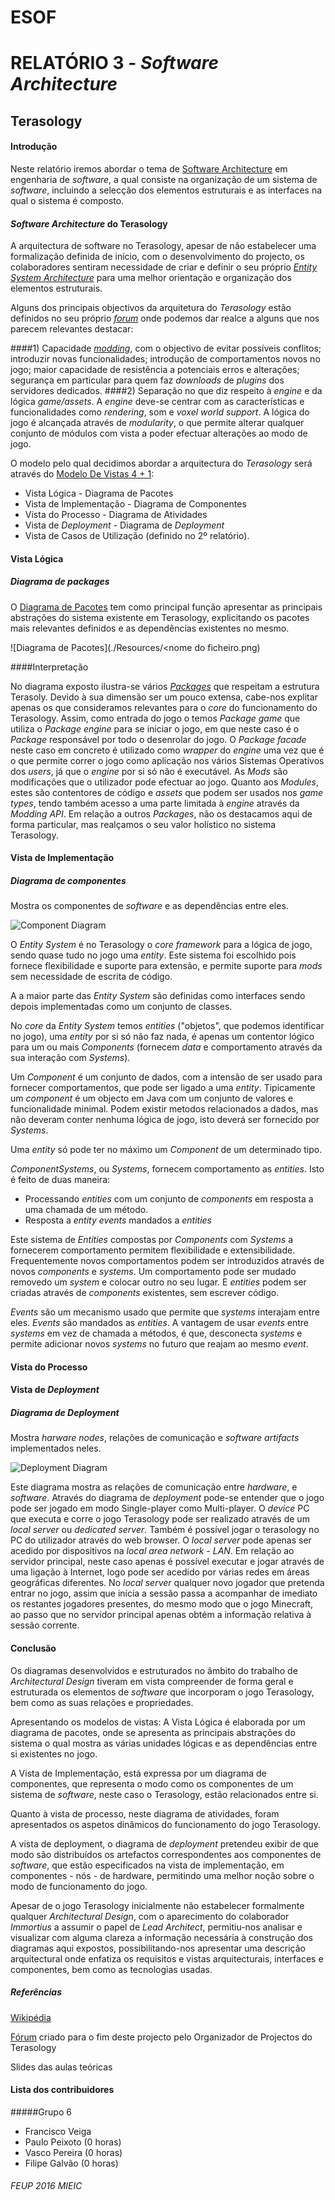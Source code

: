 # ESOF
# RELATÓRIO 3 - *Software Architecture*
## Terasology

#### Introdução

Neste relatório iremos abordar o tema de [Software Architecture](https://msdn.microsoft.com/en-us/library/ee658098.aspx) em engenharia de *software*, a qual consiste na organização 
de um sistema de *software*, incluindo a selecção dos elementos estruturais e as interfaces na qual o sistema é composto.

#### *Software Architecture* do Terasology

A arquitectura de software no Terasology, apesar de não estabelecer uma formalização definida de início, com o desenvolvimento do 
projecto, os colaboradores sentiram necessidade de criar e definir o seu próprio [*Entity System Architecture*](https://github.com/MovingBlocks/Terasology/wiki/Entity-System-Architecture)
para uma melhor orientação e organização dos elementos estruturais.

Alguns dos principais objectivos da arquitetura do *Terasology* estão definidos no seu próprio [*forum*](http://forum.terasology.org/threads/architecture-vision.690/)
onde podemos dar realce a alguns que nos parecem relevantes destacar:

####1) 
Capacidade [*modding*](https://en.wikipedia.org/wiki/Mod_(video_gaming)), com o objectivo de evitar possíveis conflitos;
introduzir novas funcionalidades; introdução de comportamentos novos no jogo; maior capacidade de resistência a potenciais erros
e alterações; segurança em particular para quem faz *downloads* de *plugins* dos servidores dedicados. 
####2)
Separação no que diz respeito à *engine* e da lógica *game/assets*. A *engine* deve-se centrar com as características e funcionalidades 
como *rendering*, som e *voxel world support*. 
A lógica do jogo é alcançada através de *modularity*, o que permite alterar qualquer conjunto de módulos com vista
a poder efectuar alterações ao modo de jogo.

O modelo pelo qual decidimos abordar a arquitectura do *Terasology* será através do [Modelo De Vistas 4 + 1](https://en.wikipedia.org/wiki/4%2B1_architectural_view_model):

* Vista Lógica - Diagrama de Pacotes
* Vista de Implementação - Diagrama de Componentes
* Vista do Processo - Diagrama de Atividades
* Vista de *Deployment* - Diagrama de *Deployment*
* Vista de Casos de Utilização (definido no 2º relatório).

#### Vista Lógica
##### Diagrama de *packages*

O [Diagrama de Pacotes](https://en.wikipedia.org/wiki/Package_diagram) tem como principal função apresentar as principais 
abstrações do sistema existente em Terasology, explicitando os pacotes mais relevantes definidos e as dependências 
existentes no mesmo.

![Diagrama de Pacotes](./Resources/<nome do ficheiro.png)

####Interpretação

No diagrama exposto ilustra-se vários [*Packages*](https://github.com/MovingBlocks/Terasology/wiki/Codebase-Structure) que respeitam a estrutura Terasoly.
Devido à sua dimensão ser um pouco extensa, cabe-nos explitar apenas os que consideramos relevantes para o *core* do 
funcionamento do Terasology.
Assim, como entrada do jogo o temos *Package* *game* que utiliza o *Package* *engine* para se iniciar
o jogo, em que neste caso é o *Package* responsável por todo o desenrolar do jogo. 
O *Package* *facade* neste caso em concreto é utilizado como *wrapper* do *engine* uma vez que é o que permite correr
o jogo como aplicação nos vários Sistemas Operativos dos *users*, já que o *engine* por si só não é executável.
As *Mods* são modificações que o utilizador pode efectuar ao jogo.
Quanto aos *Modules*, estes são contentores de código e *assets* que podem ser usados nos *game types*, tendo também 
acesso a uma parte limitada à *engine* através da *Modding API*.
Em relação a outros *Packages*, não os destacamos aqui de forma particular, mas realçamos o seu valor holístico no 
sistema Terasology.

#### Vista de Implementação
##### Diagrama de componentes
Mostra os componentes de *software* e as dependências entre eles.

![Component Diagram](https://github.com/frankpunx/Terasology/blob/master/ESOF-docs/vista_implementacao.PNG)

O *Entity System* é no Terasology o *core framework* para a lógica de jogo, sendo quase tudo no jogo uma *entity*.
Este sistema foi escolhido pois fornece flexibilidade e suporte para extensão, e permite suporte para *mods* sem necessidade
de escrita de código.

A a maior parte das *Entity System* são definidas como interfaces sendo depois implementadas como um conjunto de classes.

No *core* da *Entity System* temos *entities* ("objetos", que podemos identificar no jogo), uma *entity* por si só não faz nada,
é apenas um contentor lógico para um ou mais *Components* (fornecem *data* e comportamento através da sua interação com *Systems*).

Um *Component* é um conjunto de dados, com a intensão de ser usado para fornecer comportamentos, que pode ser ligado a uma 
*entity*. Tipicamente um *component* é um objecto em Java com um conjunto de valores e funcionalidade minimal. Podem 
existir metodos relacionados a dados, mas não deveram conter nenhuma lógica de jogo, isto deverá ser fornecido por *Systems*.

Uma *entity* só pode ter no máximo um *Component* de um determinado tipo.

*ComponentSystems*, ou *Systems*, fornecem comportamento as *entities*. Isto é feito de duas maneira:
* Processando *entities* com um conjunto de *components* em resposta a uma chamada de um método.
* Resposta a *entity events* mandados a *entities*

Este sistema de *Entities* compostas por *Components* com *Systems* a fornecerem comportamento permitem flexibilidade
e extensibilidade. Frequentemente novos comportamentos podem ser introduzidos através de novos *components* e *systems*.
Um comportamento pode ser mudado removedo um *system* e colocar outro no seu lugar. E *entities* podem ser criadas através 
de *components* existentes, sem escrever código.

*Events* são um mecanismo usado que permite que *systems* interajam entre eles. *Events* são mandados as *entities*.
A vantagem de usar *events* entre *systems* em vez de chamada a métodos, é que, desconecta *systems* e permite adicionar novos *systems* no futuro que reajam 
ao mesmo *event*.

#### Vista do Processo

#### Vista de *Deployment*
##### Diagrama de *Deployment*
Mostra *harware nodes*, relações de comunicação e *software artifacts* implementados neles.

![Deployment Diagram](https://github.com/frankpunx/Terasology/blob/master/ESOF-docs/deployment_diagram.PNG)

Este diagrama mostra as relações de comunicação entre *hardware*, e *software*.
Através do diagrama de *deployment* pode-se entender que o jogo pode ser jogado em modo Single-player como Multi-player. 
O *device* PC que executa e corre o jogo Terasology pode ser realizado através de um *local server* ou *dedicated server*. 
Também é possível jogar o terasology no PC do utilizador através do web browser.
O *local server* pode apenas ser acedido por dispositivos na *local area network - LAN*. Em relação ao servidor principal, neste 
caso apenas é possível executar e jogar através de uma ligação à Internet, logo pode ser acedido por várias redes em áreas geográficas
diferentes. 
No *local server* qualquer novo jogador que pretenda entrar no jogo, assim que inícia a sessão passa a acompanhar de imediato os restantes
jogadores presentes, do mesmo modo que o jogo Minecraft, ao passo que no servidor principal apenas obtém a informação relativa
à sessão corrente.

#### Conclusão
Os diagramas desenvolvidos e estruturados no âmbito do trabalho de *Architectural Design* tiveram em vista compreender 
de forma geral e estruturada os elementos de *software* que incorporam o jogo Terasology, bem como as suas relações e propriedades.

Apresentando os modelos de vistas:
A Vista Lógica é elaborada por um diagrama de pacotes, onde se apresenta as principais abstrações do sistema
o qual mostra as várias unidades lógicas e as dependências entre si existentes no jogo. 

A Vista de Implementação, está expressa por um diagrama de componentes, que representa o modo como os componentes de um sistema de
*software*, neste caso o Terasology, estão relacionados entre si.

Quanto à vista de processo, neste diagrama de atividades, foram apresentados os aspetos dinâmicos do funcionamento do
jogo Terasology.

A vista de deployment, o diagrama de *deployment* pretendeu exibir de que modo são distribuídos os artefactos 
correspondentes aos componentes de *software*, que estão especificados na vista de implementação, 
em componentes - nós - de hardware, permitindo uma melhor noção sobre o modo de funcionamento do jogo. 

Apesar de o jogo Terasology inicialmente não estabelecer formalmente qualquer *Architectural Design*, com o aparecimento 
do colaborador *Immortius* a assumir o papel de *Lead Architect*, permitiu-nos analisar e visualizar com alguma clareza a informação
necessária à construção dos diagramas aqui expostos, possibilitando-nos apresentar uma descrição arquitectural
onde enfatiza os requisitos e vistas arquitecturais, interfaces e componentes, bem como as tecnologias usadas.


##### Referências
[Wikipédia](https://en.wikipedia.org/wiki/4%2B1_architectural_view_model)

[Fórum](http://forum.terasology.org/threads/development-methodology-and-hi-students-from-porto.1387/)
 criado para o fim deste projecto pelo Organizador de Projectos do Terasology

Slides das aulas teóricas

#### Lista dos contribuidores 

#####Grupo 6
* Francisco Veiga
* Paulo Peixoto (0 horas)
* Vasco Pereira (0 horas)
* Filipe Galvão (0 horas)

###### FEUP 2016 MIEIC

